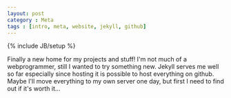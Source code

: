 ```yaml
---
layout: post
category : Meta
tags : [intro, meta, website, jekyll, github]
---
```

{% include JB/setup %}

Finally a new home for my projects and stuff!
I'm not much of a webprogrammer, still I wanted to try something new. Jekyll serves me well so far especially since hosting it is possible to host everything on github. Maybe I'll move everything to my own server one day, but first I need to find out if it's worth it...
